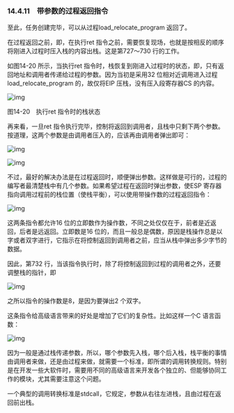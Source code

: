### 14.4.11　带参数的过程返回指令

至此，任务创建完毕，可以从过程load_relocate_program 返回了。

在过程返回之前，即，在执行ret 指令之前，需要恢复现场，也就是按相反的顺序将刚进入过程时压入栈的内容出栈。这是第727～730 行的工作。

如图14-20 所示，当执行ret 指令时，栈恢复到刚进入过程时的状态，即，只有返回地址和调用者传递给过程的参数。因为当初是采用32 位相对近调用进入过程load_relocate_program 的，故仅将EIP 压栈，没有压入段寄存器CS 的内容。

![img](../0-Assets/Epubook/x86汇编语言从实模式到保护模式_李忠_等_Z_Library/images/00622.jpeg)

图14-20　执行ret 指令时的栈状态

再来看，一旦ret 指令执行完毕，控制将返回到调用者，且栈中只剩下两个参数。按道理，这两个参数是由调用者压入的，应该再由调用者弹出即可：

![img](../0-Assets/Epubook/x86汇编语言从实模式到保护模式_李忠_等_Z_Library/images/00623.jpeg)

![img](../0-Assets/Epubook/x86汇编语言从实模式到保护模式_李忠_等_Z_Library/images/00624.jpeg)

不过，最好的解决办法是在过程返回时，顺便弹出参数。这样做是可行的，过程的编写者最清楚栈中有几个参数。如果希望过程在返回时弹出参数，使ESP 寄存器指向调用过程前的栈位置（使栈平衡），可以使用带操作数的过程返回指令：

![img](../0-Assets/Epubook/x86汇编语言从实模式到保护模式_李忠_等_Z_Library/images/00625.jpeg)

这两条指令都允许16 位的立即数作为操作数，不同之处仅仅在于，前者是近返回，后者是远返回。立即数是16 位的，而且一般总是偶数，原因是栈操作总是以字或者双字进行，它指示在将控制返回到调用者之前，应当从栈中弹出多少字节的数据。

因此，第732 行，当该指令执行时，除了将控制返回到过程的调用者之外，还要调整栈的指针，即

![img](../0-Assets/Epubook/x86汇编语言从实模式到保护模式_李忠_等_Z_Library/images/00626.jpeg)

之所以指令的操作数是8，是因为要弹出2 个双字。

这条指令给高级语言带来的好处是增加了它们的复杂性。比如这样一个C 语言函数：

![img](../0-Assets/Epubook/x86汇编语言从实模式到保护模式_李忠_等_Z_Library/images/00627.jpeg)

因为一般是通过栈传递参数，所以，哪个参数先入栈，哪个后入栈，栈平衡的事情由调用者来做，还是由过程来做，就需要一个标准，即所谓的调用转换规则。特别是在开发一些大软件时，需要用不同的高级语言来开发各个独立的、但能够协同工作的模块，尤其需要注意这个问题。

一个典型的调用转换标准是stdcall，它规定，参数从右往左进栈，且由过程在返回前出栈。